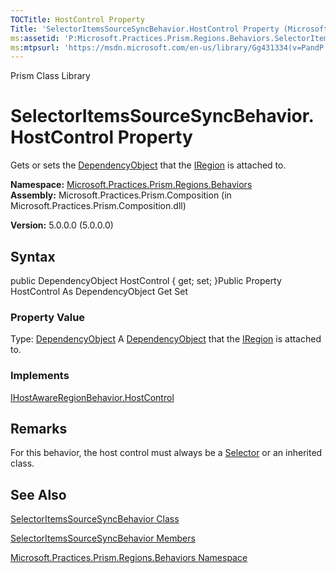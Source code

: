 ```yaml
---
TOCTitle: HostControl Property
Title: 'SelectorItemsSourceSyncBehavior.HostControl Property (Microsoft.Practices.Prism.Regions.Behaviors)'
ms:assetid: 'P:Microsoft.Practices.Prism.Regions.Behaviors.SelectorItemsSourceSyncBehavior.HostControl'
ms:mtpsurl: 'https://msdn.microsoft.com/en-us/library/Gg431334(v=PandP.50)'
---
```


Prism Class Library

SelectorItemsSourceSyncBehavior.HostControl Property
========================================================

Gets or sets the [DependencyObject](http://msdn.microsoft.com/en-us/library/ms589309) that the [IRegion](https://msdn.microsoft.com/library/microsoft.practices.prism.regions.iregion) is attached to.

**Namespace:** [Microsoft.Practices.Prism.Regions.Behaviors](https://msdn.microsoft.com/library/microsoft.practices.prism.regions.behaviors)
**Assembly:** Microsoft.Practices.Prism.Composition (in Microsoft.Practices.Prism.Composition.dll)

**Version:** 5.0.0.0 (5.0.0.0)

## Syntax


public DependencyObject HostControl { get; set; }Public Property HostControl As DependencyObject Get Set
### Property Value

Type: [DependencyObject](http://msdn.microsoft.com/en-us/library/ms589309)
A [DependencyObject](http://msdn.microsoft.com/en-us/library/ms589309) that the [IRegion](https://msdn.microsoft.com/library/microsoft.practices.prism.regions.iregion) is attached to.
### Implements

[IHostAwareRegionBehavior.HostControl](https://msdn.microsoft.com/library/microsoft.practices.prism.regions.behaviors.ihostawareregionbehavior.hostcontrol)

Remarks
-------

<span id="remarksToggle"></span>For this behavior, the host control must always be a [Selector](http://msdn.microsoft.com/en-us/library/ms595227) or an inherited class.

See Also
--------


[SelectorItemsSourceSyncBehavior Class](https://msdn.microsoft.com/library/microsoft.practices.prism.regions.behaviors.selectoritemssourcesyncbehavior)

[SelectorItemsSourceSyncBehavior Members](https://msdn.microsoft.com/allmembers.t:microsoft.practices.prism.regions.behaviors.selectoritemssourcesyncbehavior)

[Microsoft.Practices.Prism.Regions.Behaviors Namespace](https://msdn.microsoft.com/library/microsoft.practices.prism.regions.behaviors)
